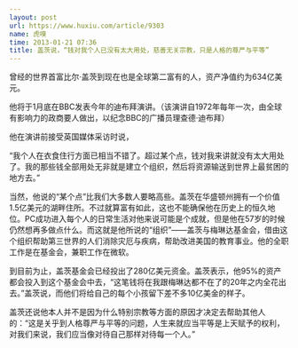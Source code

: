```yaml
---
layout: post
url: https://www.huxiu.com/article/9303
name: 虎嗅
time: 2013-01-21 07:36
title: 盖茨说，“钱对我个人已没有太大用处，慈善无关宗教，只是人格的尊严与平等”
---
```

曾经的世界首富比尔·盖茨到现在也是全球第二富有的人，资产净值约为634亿美元。

他将于1月底在BBC发表今年的迪布拜演讲。（该演讲自1972年每年一次，由全球有影响力的政商要人做出，以纪念BBC的广播员理查德·迪布拜）

他在演讲前接受英国媒体采访时说，

“我个人在衣食住行方面已相当不错了。超过某个点，钱对我来讲就没有太大用处了。我的那些钱全部用处无非就是建立个组织，然后将资源输送到世界上最贫困的地方去。”

当然，他说的“某个点”比我们大多数人要略高些。盖茨在华盛顿州拥有一个价值1.5亿美元的湖畔住所。不过就算富有如此，这也不能确保他在历史上的恒久地位。PC成功进入每个人的日常生活对他来说可能是个成就，但是他在57岁的时候仍然想再多做点什么。而这就是他所说的“组织”——盖茨与梅琳达基金会，借由这个组织帮助第三世界的人们消除灾厄与疾病，帮助改进美国的教育事业。他的全职工作是在基金会，兼职工作在微软。

到目前为止，盖茨基金会已经投出了280亿美元资金。盖茨表示，他95%的资产都会投入到这个基金会中去，“这笔钱将在我跟梅琳达都不在了的20年之内全花出去。”盖茨说，而他们将给自己的每个小孩留下差不多10亿美金的样子。

盖茨还说他本人并不是因为什么特别宗教等方面的原因才决定去帮助其他人的：“这是关乎到人格尊严与平等的问题，人生来就应当平等是上天赋予的权利，对我们来说，我们应当像对待自己那样对待每一个人。”

